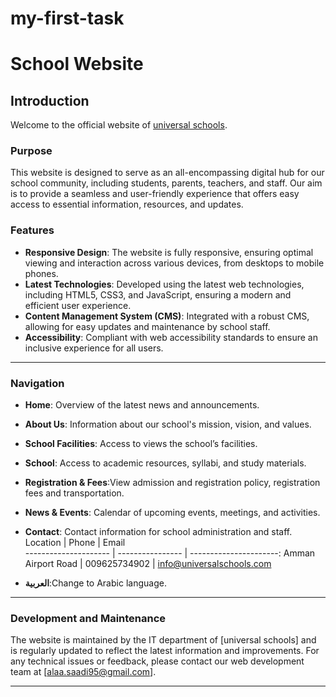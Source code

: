 # my-first-task
# School Website

## Introduction

Welcome to the official website of  [universal schools][1].

### Purpose

This website is designed to serve as an all-encompassing digital hub for our school community, including students, parents, teachers, and staff. Our aim is to provide a seamless and user-friendly experience that offers easy access to essential information, resources, and updates.

### Features

- **Responsive Design**: The website is fully responsive, ensuring optimal viewing and interaction across various devices, from desktops to mobile phones.
- **Latest Technologies**: Developed using the latest web technologies, including HTML5, CSS3, and JavaScript, ensuring a modern and efficient user experience.
- **Content Management System (CMS)**: Integrated with a robust CMS, allowing for easy updates and maintenance by school staff.
- **Accessibility**: Compliant with web accessibility standards to ensure an inclusive experience for all users.
-------------

### Navigation

- **Home**: Overview of the latest news and announcements.
- **About Us**: Information about our school's mission, vision, and values.
- **School Facilities**: Access to views the school’s facilities.

- **School**: Access to academic resources, syllabi, and study materials.
- **Registration & Fees**:View admission and registration policy, registration fees and transportation.
- **News & Events**: Calendar of upcoming events, meetings, and activities.
- **Contact**: Contact information for school administration and staff.
Location              | Phone            | Email      
--------------------- | ---------------- | ----------------------:
Amman Airport Road  |  009625734902 | info@universalschools.com 

- **العربية**:Change to Arabic language. 
-------------


### Development and Maintenance

The website is maintained by the IT department of [universal schools] and is regularly updated to reflect the latest information and improvements. For any technical issues or feedback, please contact our web development team at [alaa.saadi95@gmail.com].

---
[1]: https://universalschools.com/